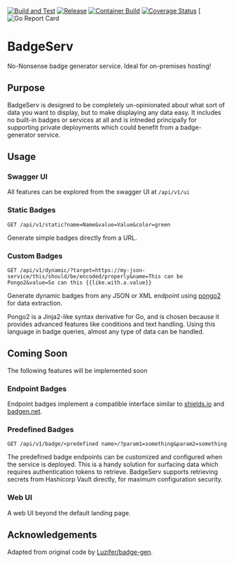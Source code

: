 [![Build and Test](https://github.com/wrouesnel/badgeserv/actions/workflows/integration.yml/badge.svg)](https://github.com/wrouesnel/badgeserv/actions/workflows/integration.yml)
[![Release](https://github.com/wrouesnel/badgeserv/actions/workflows/release.yml/badge.svg)](https://github.com/wrouesnel/badgeserv/actions/workflows/release.yml)
[![Container Build](https://github.com/wrouesnel/badgeserv/actions/workflows/container.yml/badge.svg)](https://github.com/wrouesnel/badgeserv/actions/workflows/container.yml)
[![Coverage Status](https://coveralls.io/repos/github/wrouesnel/badgeserv/badge.svg?branch=main)](https://coveralls.io/github/wrouesnel/badgeserv?branch=main)
[![Go Report Card](https://goreportcard.com/badge/github.com/wrouesnel/badgeserv)

# BadgeServ

No-Nonsense badge generator service. Ideal for on-premises hosting!

## Purpose

BadgeServ is designed to be completely un-opinionated about what sort of data you want to display, but to make displaying
any data easy. It includes no built-in badges or services at all and is intneded principally for supporting private
deployments which could benefit from a badge-generator service.

## Usage

### Swagger UI

All features can be explored from the swagger UI at `/api/v1/ui`

### Static Badges

`GET /api/v1/static?name=Name&value=Value&color=green`

Generate simple badges directly from a URL.

### Custom Badges

`GET /api/v1/dynamic/?target=https://my-json-service/this/should/be/encoded/properly&name=This can be Pongo2&value=So can this {{like.with.a.value}}`

Generate dynamic badges from any JSON or XML endpoint using [pongo2](https://github.com/flosch/pongo2) for data
extraction.

Pongo2 is a Jinja2-like syntax derivative for Go, and is chosen because it provides advanced features like conditions
and text handling. Using this language in badge queries, almost any type of data can be handled.

## Coming Soon

The following features will be implemented soon

### Endpoint Badges

Endpoint badges implement a compatible interface similar to [shields.io](https://shields.io) and [badgen.net](https://badgen.net).

### Predefined Badges

`GET /api/v1/badge/<predefined name>/?param1=something&param2=something`

The predefined badge endpoints can be customized and configured when the service is deployed. This is a handy solution
for surfacing data which requires authentication tokens to retrieve. BadgeServ supports retrieving secrets from
Hashicorp Vault directly, for maximum configuration security.

### Web UI

A web UI beyond the default landing page.

## Acknowledgements

Adapted from original code by [Luzifer/badge-gen](https://github.com/Luzifer/badge-gen).
